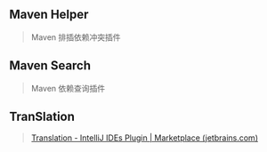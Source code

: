 ## Maven Helper

> Maven 排插依赖冲突插件

## Maven Search 

> Maven 依赖查询插件

## TranSlation

> [Translation - IntelliJ IDEs Plugin | Marketplace (jetbrains.com)](https://plugins.jetbrains.com/plugin/8579-translation)

